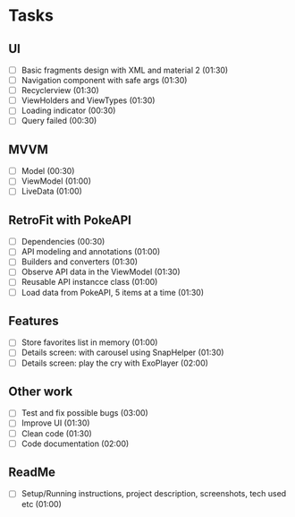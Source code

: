 # Tasks

## UI
- [ ] Basic fragments design with XML and material 2 (01:30)
- [ ] Navigation component with safe args (01:30)
- [ ] Recyclerview (01:30)
- [ ] ViewHolders and ViewTypes (01:30)
- [ ] Loading indicator (00:30)
- [ ] Query failed (00:30)

## MVVM
- [ ] Model (00:30)
- [ ] ViewModel (01:00)
- [ ] LiveData (01:00)

## RetroFit with PokeAPI
- [ ] Dependencies (00:30)
- [ ] API modeling and annotations (01:00)
- [ ] Builders and converters (01:30)
- [ ] Observe API data in the ViewModel (01:30)
- [ ] Reusable API instancce class (01:00)
- [ ] Load data from PokeAPI, 5 items at a time (01:30)

## Features
- [ ] Store favorites list in memory (01:00)
- [ ] Details screen: with carousel using SnapHelper (01:30)
- [ ] Details screen: play the cry with ExoPlayer (02:00)

## Other work
- [ ] Test and fix possible bugs (03:00)
- [ ] Improve UI (01:30)
- [ ] Clean code (01:30)
- [ ] Code documentation (02:00)

## ReadMe
- [ ] Setup/Running instructions, project description, screenshots, tech used etc (01:00)